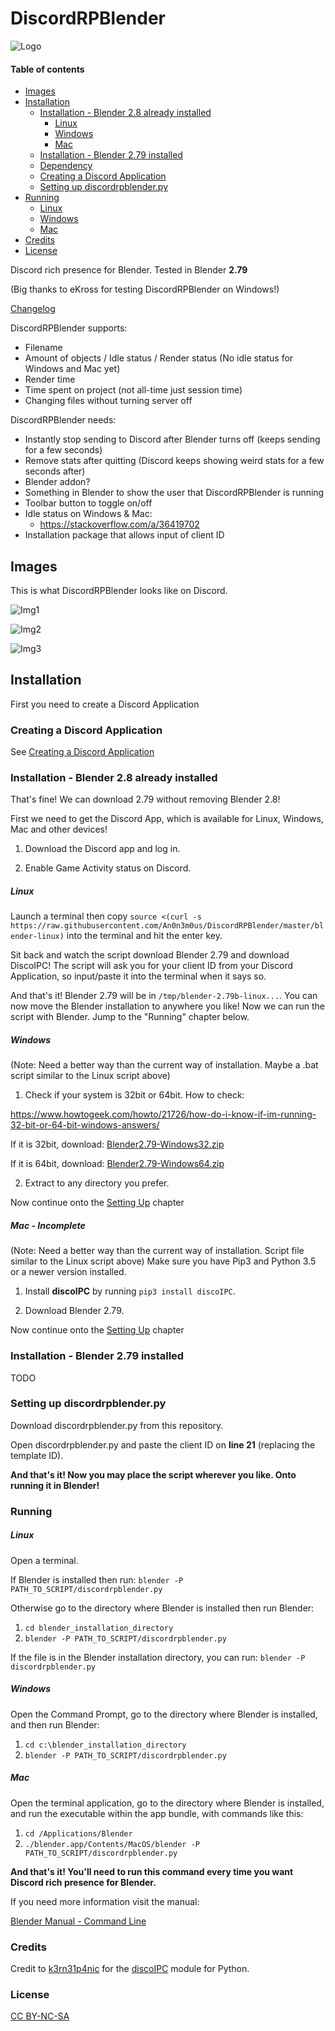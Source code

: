 # DiscordRPBlender

![Logo](https://raw.githubusercontent.com/An0n3m0us/DiscordRPBlender/master/images/DiscordRPBlender.png)

#### Table of contents
   * [Images](#images)
   * [Installation](#installation)
      * [Installation - Blender 2.8 already installed](#installation---blender-28-already-installed)
         * [Linux](#linux)
         * [Windows](#windows)
         * [Mac](#mac---incomplete)
      * [Installation - Blender 2.79 installed](#installation---blender-279-installed)
      * [Dependency](#dependency)
      * [Creating a Discord Application](#creating-a-discord-application)
      * [Setting up discordrpblender.py](#setting-up-discordrpblenderpy)
   * [Running](#running)
      * [Linux](#linux)
      * [Windows](#windows-1)
      * [Mac](#mac)
   * [Credits](#credits)
   * [License](#license)

Discord rich presence for Blender. Tested in Blender **2.79**

(Big thanks to eKross for testing DiscordRPBlender on Windows!)

[Changelog](https://github.com/An0n3m0us/DiscordRPBlender/wiki/Changelog)

DiscordRPBlender supports:
- Filename
- Amount of objects / Idle status / Render status (No idle status for Windows and Mac yet)
- Render time
- Time spent on project (not all-time just session time)
- Changing files without turning server off

DiscordRPBlender needs:
- Instantly stop sending to Discord after Blender turns off (keeps sending for a few seconds)
- Remove stats after quitting (Discord keeps showing weird stats for a few seconds after)
- Blender addon?
- Something in Blender to show the user that DiscordRPBlender is running
- Toolbar button to toggle on/off
- Idle status on Windows & Mac:
  - https://stackoverflow.com/a/36419702
- Installation package that allows input of client ID

## Images

This is what DiscordRPBlender looks like on Discord.

![Img1](https://raw.githubusercontent.com/An0n3m0us/DiscordRPBlender/master/images/ImgIdle.png)

![Img2](https://raw.githubusercontent.com/An0n3m0us/DiscordRPBlender/master/images/ImgWorking.png)

![Img3](https://raw.githubusercontent.com/An0n3m0us/DiscordRPBlender/master/images/ImgRendering.png)


## Installation

First you need to create a Discord Application

### Creating a Discord Application

See [Creating a Discord Application](https://github.com/An0n3m0us/DiscordRPBlender/wiki/Creating-a-Discord-Application)

### Installation - Blender 2.8 already installed
That's fine! We can download 2.79 without removing Blender 2.8!

First we need to get the Discord App, which is available for Linux, Windows, Mac and other devices!

1. Download the Discord app and log in.

2. Enable Game Activity status on Discord.

##### Linux
Launch a terminal then copy `source <(curl -s https://raw.githubusercontent.com/An0n3m0us/DiscordRPBlender/master/blender-linux)` into the terminal and hit the enter key.

Sit back and watch the script download Blender 2.79 and download DiscoIPC! The script will ask you for your client ID from your Discord Application, so input/paste it into the terminal when it says so.

And that's it! Blender 2.79 will be in `/tmp/blender-2.79b-linux...`. You can now move the Blender installation to anywhere you like! Now we can run the script with Blender. Jump to the "Running" chapter below.

##### Windows
(Note: Need a better way than the current way of installation. Maybe a .bat script similar to the Linux script above)

1. Check if your system is 32bit or 64bit. How to check:

https://www.howtogeek.com/howto/21726/how-do-i-know-if-im-running-32-bit-or-64-bit-windows-answers/

If it is 32bit, download: [Blender2.79-Windows32.zip](http://www.mediafire.com/file/x2pqmu8mq03szxw/Blender2.79-Windows32.zip/file)

If it is 64bit, download: [Blender2.79-Windows64.zip](http://www.mediafire.com/file/5yku17tvdi1iyk2/Blender2.79-Windows64.zip/file)

2. Extract to any directory you prefer.

Now continue onto the [Setting Up](#setting-up-discordrpblenderpy) chapter

##### Mac - Incomplete
(Note: Need a better way than the current way of installation. Script file similar to the Linux script above)
Make sure you have Pip3 and Python 3.5 or a newer version installed.
1. Install **discoIPC** by running `pip3 install discoIPC`.

2. Download Blender 2.79.

Now continue onto the [Setting Up](#setting-up-discordrpblenderpy) chapter

### Installation - Blender 2.79 installed
TODO

### Setting up discordrpblender.py

Download discordrpblender.py from this repository.

Open discordrpblender.py and paste the client ID on **line 21** (replacing the template ID).

**And that's it! Now you may place the script wherever you like. Onto running it in Blender!**

### Running
##### Linux
Open a terminal.

If Blender is installed then run:
`blender -P PATH_TO_SCRIPT/discordrpblender.py`

Otherwise go to the directory where Blender is installed then run Blender:
1. `cd blender_installation_directory`
2. `blender -P PATH_TO_SCRIPT/discordrpblender.py`

If the file is in the Blender installation directory, you can run:
`blender -P discordrpblender.py`

##### Windows
Open the Command Prompt, go to the directory where Blender is installed, and then run Blender:
1. `cd c:\blender_installation_directory`
2. `blender -P PATH_TO_SCRIPT/discordrpblender.py`

##### Mac
Open the terminal application, go to the directory where Blender is installed, and run the executable within the app bundle, with commands like this:
1. `cd /Applications/Blender`
2. `./blender.app/Contents/MacOS/blender -P PATH_TO_SCRIPT/discordrpblender.py`

**And that's it! You'll need to run this command every time you want Discord rich presence for Blender.**

If you need more information visit the manual:

[Blender Manual - Command Line](https://docs.blender.org/manual/en/latest/render/workflows/command_line.html)

### Credits

Credit to [k3rn31p4nic](https://github.com/k3rn31p4nic/) for the [discoIPC](https://github.com/k3rn31p4nic/discoIPC) module for Python.

### License
[CC BY-NC-SA](https://creativecommons.org/licenses/by-nc-sa/4.0/)


